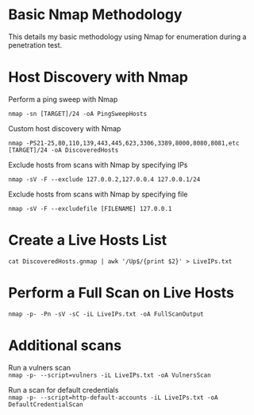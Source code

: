 # Basic Nmap Methodology 

This details my basic methodology using Nmap for enumeration during a penetration test.

# Host Discovery with Nmap

Perform a ping sweep with Nmap 

```nmap -sn [TARGET]/24 -oA PingSweepHosts```

Custom host discovery with Nmap 

```nmap -PS21-25,80,110,139,443,445,623,3306,3389,8000,8080,8081,etc [TARGET]/24 -oA DiscoveredHosts```

Exclude hosts from scans with Nmap by specifying IPs

```nmap -sV -F --exclude 127.0.0.2,127.0.0.4 127.0.0.1/24```

Exclude hosts from scans with Nmap by specifying file

```nmap -sV -F --excludefile [FILENAME] 127.0.0.1```

# Create a Live Hosts List 

```cat DiscoveredHosts.gnmap | awk '/Up$/{print $2}' > LiveIPs.txt```

# Perform a Full Scan on Live Hosts 

```nmap -p- -Pn -sV -sC -iL LiveIPs.txt -oA FullScanOutput```

# Additional scans 

Run a vulners scan \
```nmap -p- --script=vulners -iL LiveIPs.txt -oA VulnersScan```

Run a scan for default credentials \
```nmap -p- --script=http-default-accounts -iL LiveIPs.txt -oA DefaultCredentialScan```
